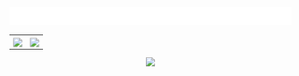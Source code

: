 <p align="center">
    <img src="images/welcome.svg">    
</p>

<div align="center">
    <table>
        <tr>
            <th>
                <a>
                    <img height="150px" align="center" src="https://github-readme-stats-nine-pearl.vercel.app/api/?username=yksen&theme=radical&hide_border=true&include_all_commits=true&hide=stars,contribs&show_icons=true&count_private=true" />
                </a>
            </th>
            <th>
                <a>
                    <img height="150px" align="center" src="https://github-readme-stats-nine-pearl.vercel.app/api/top-langs/?username=yksen&theme=radical&layout=compact&langs_count=6&hide_border=true" />
                </a>
            </th>
        </tr>
    </table>
</div>

<p align="center">
    <img src="https://visitcount.itsvg.in/api?id=yksen&icon=1&color=10" /?
</p>
